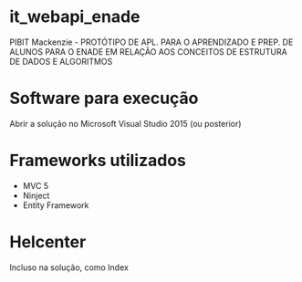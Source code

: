 # it_webapi_enade
PIBIT Mackenzie - PROTÓTIPO DE APL. PARA O APRENDIZADO E PREP. DE ALUNOS PARA O ENADE EM RELAÇÃO AOS CONCEITOS DE ESTRUTURA DE DADOS E ALGORITMOS

# Software para execução
Abrir a solução no Microsoft Visual Studio 2015 (ou posterior)

# Frameworks utilizados
- MVC 5
- Ninject
- Entity Framework

# Helcenter
Incluso na solução, como Index
